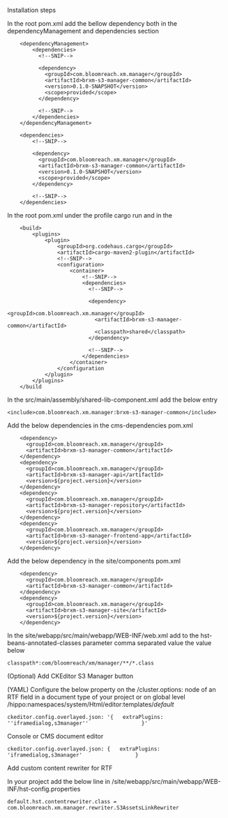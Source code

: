 Installation steps

In the root pom.xml add the bellow dependency both in the dependencyManagement and dependencies section
```$xslt
    <dependencyManagement>
        <dependencies>
          <!--SNIP-->
          
          <dependency>
            <groupId>com.bloomreach.xm.manager</groupId>
            <artifactId>brxm-s3-manager-common</artifactId>
            <version>0.1.0-SNAPSHOT</version>
            <scope>provided</scope>
          </dependency>
          
          <!--SNIP-->
        </dependencies>
    </dependencyManagement>
    
    <dependencies>
        <!--SNIP-->

        <dependency>
          <groupId>com.bloomreach.xm.manager</groupId>
          <artifactId>brxm-s3-manager-common</artifactId>
          <version>0.1.0-SNAPSHOT</version>
          <scope>provided</scope>
        </dependency>

        <!--SNIP-->
    </dependencies>
```

In the root pom.xml under the profile cargo run and in the 
```$xslt
    <build>
        <plugins>
            <plugin>
                <groupId>org.codehaus.cargo</groupId>
                <artifactId>cargo-maven2-plugin</artifactId>
                <!--SNIP-->
                <configuration>
                    <container>
                        <!--SNIP-->
                        <dependencies>
                          <!--SNIP-->
                    
                          <dependency>
                            <groupId>com.bloomreach.xm.manager</groupId>
                            <artifactId>brxm-s3-manager-common</artifactId>
                            <classpath>shared</classpath>
                          </dependency>
                    
                          <!--SNIP-->
                        </dependencies>
                    </container>
                </configuration
            </plugin>
        </plugins>
    </build
```

In the src/main/assembly/shared-lib-component.xml add the below entry
```$xslt
<include>com.bloomreach.xm.manager:brxm-s3-manager-common</include>
```

Add the below dependencies in the cms-dependencies pom.xml

```$xslt
    <dependency>
      <groupId>com.bloomreach.xm.manager</groupId>
      <artifactId>brxm-s3-manager-common</artifactId>
    </dependency>
    <dependency>
      <groupId>com.bloomreach.xm.manager</groupId>
      <artifactId>brxm-s3-manager-api</artifactId>
      <version>${project.version}</version>
    </dependency>
    <dependency>
      <groupId>com.bloomreach.xm.manager</groupId>
      <artifactId>brxm-s3-manager-repository</artifactId>
      <version>${project.version}</version>
    </dependency>
    <dependency>
      <groupId>com.bloomreach.xm.manager</groupId>
      <artifactId>brxm-s3-manager-frontend-app</artifactId>
      <version>${project.version}</version>
    </dependency>
```
Add the below dependency in the site/components pom.xml
```$xslt
    <dependency>
      <groupId>com.bloomreach.xm.manager</groupId>
      <artifactId>brxm-s3-manager-common</artifactId>
    </dependency>
    <dependency>
      <groupId>com.bloomreach.xm.manager</groupId>
      <artifactId>brxm-s3-manager-site</artifactId>
      <version>${project.version}</version>
    </dependency>
```

In the site/webapp/src/main/webapp/WEB-INF/web.xml add to the hst-beans-annotated-classes parameter comma separated value the value below
```$xslt
classpath*:com/bloomreach/xm/manager/**/*.class
```
(Optional) Add CKEditor S3 Manager button

(YAML) Configure the below property on the /cluster.options: node of an RTF field in a document type of your project or on global level /hippo:namespaces/system/Html/editor:templates/_default_
```
ckeditor.config.overlayed.json: '{   extraPlugins: ''iframedialog,s3manager''                 }'
```
Console or CMS document editor
```
ckeditor.config.overlayed.json: {   extraPlugins: 'iframedialog,s3manager'                 }
```

Add custom content rewriter for RTF

In your project add the below line in /site/webapp/src/main/webapp/WEB-INF/hst-config.properties
```
default.hst.contentrewriter.class = com.bloomreach.xm.manager.rewriter.S3AssetsLinkRewriter
```